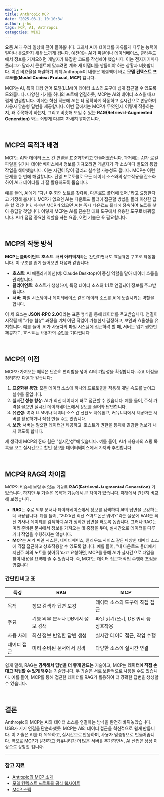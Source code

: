 ```yaml
---
emoji: ☀️
title: Anthropic MCP
date: '2025-03-11 10:10:34'
author: j-ho
tags: MCP, AI, Anthropci
categories: WIKI
---
```


요즘 AI가 우리 일상에 깊이 들어옵니다. 그래서 AI가 데이터를 자유롭게 다루는 능력이 얼마나 중요한지 새삼 느끼게 됩니다. 예전에는 AI가 파일이나 데이터베이스, 클라우드에서 정보를 가져오려면 개발자가 복잡한 코드를 작성해야 했습니다.
이는 전자기기마다 플러그가 달라서 콘센트에 맞추려면 계속 새 어댑터를 만들어야 하는 상황과 비슷합니다. 이런 비효율을 해결하기 위해 Anthropic이 내놓은 해결책이 바로 **모델 컨텍스트 프로토콜(Model Context Protocol, MCP)** 입니다.

MCP는 AI, 특히 대형 언어 모델(LLM)이 데이터 소스와 도구에 쉽게 접근할 수 있도록 도와줍니다. 다양한 기기를 하나의 포트에 연결하듯, MCP는 AI와 데이터 소스를 매끄럽게 연결합니다. 이러한 혁신 덕분에 AI는 더 정확하게 작동하고 실시간으로 반응하며 사용자 맞춤형 답변을 제공합니다. 이번 글에서는 MCP가 무엇인지, 어떻게 작동하는지, 왜 주목해야 하는지, 그리고 비슷해 보일 수 있는 **RAG(Retrieval-Augmented Generation)** 와는 어떻게 다른지 자세히 알아봅니다.

<br >

## MCP의 목적과 배경

MCP는 AI와 데이터 소스 간 연결을 표준화하려고 만들어졌습니다. 과거에는 AI가 로컬 파일을 읽거나 데이터베이스에서 정보를 가져오려면 개발자가 각 소스마다 별도의 통합 작업을 해야했습니다. 이는 시간이 많이 걸리고 실수할 가능성도 큽니다. MCP는 이런 문제를 한 번에 해결합니다. 단일 프로토콜로 모든 데이터 소스와의 상호작용을 간소화하여 AI가 데이터를 더 잘 활용하도록 돕습니다.

예를 들어, AI에게 "지난 주 회의 노트를 찾아줘, 다운로드 폴더에 있어."라고 요청한다고 가정해 봅시다. MCP가 없으면 AI는 다운로드 폴더에 접근할 방법을 몰라 이상한 답을 할 것입니다. 하지만 MCP가 있으면 AI는 즉시 다운로드 폴더에 접속하여 노트를 찾아 응답할 것입니다. 이렇게 MCP는 AI를 단순한 대화 도구에서 유용한 도구로 바꿔줍니다. AI가 점점 중요한 역할을 하는 요즘, 이런 기술은 꼭 필요합니다.

<br >

## MCP의 작동 방식

**MCP는 클라이언트-호스트-서버 아키텍처**라는 간단하면서도 효율적인 구조로 작동합니다. 이 구조를 쉽게 풀어보면 다음과 같습니다:

- **호스트**: AI 애플리케이션(예: Claude Desktop)이 중심 역할을 맡아 데이터 흐름을 관리합니다.
- **클라이언트**: 호스트가 생성하며, 특정 데이터 소스와 1:1로 연결되어 정보를 주고받습니다.
- **서버**: 파일 시스템이나 데이터베이스 같은 데이터 소스를 AI에 노출시키는 역할을 합니다.

이 세 요소는 **JSON-RPC 2.0**이라는 표준 형식을 통해 데이터를 주고받습니다. 연결이 시작될 때 "기능 협상" 과정을 거쳐 어떤 작업이 가능한지 결정하고, 보안과 효율성을 유지합니다. 예를 들어, AI가 사용자의 파일 시스템에 접근하려 할 때, 서버는 읽기 권한만 제공하고, 호스트는 사용자의 승인을 기다립니다.

<br >

## MCP의 이점

MCP가 가져오는 혜택은 단순히 편리함을 넘어 AI의 가능성을 확장합니다. 주요 이점을 정리하면 다음과 같습니다:

1. **표준화된 통합**: 모든 데이터 소스에 하나의 프로토콜을 적용해 개발 속도를 높이고 실수를 줄입니다.
2. **실시간 성능 향상**: AI가 최신 데이터에 바로 접근할 수 있습니다. 예를 들어, 주식 가격을 물으면 실시간 데이터베이스에서 정보를 끌어와 답변합니다.
3. **유연성**: 여러 LLM이나 데이터 소스 간 전환도 자유롭고, 커뮤니티에서 제공하는 서버를 활용하거나 직접 만들 수도 있습니다.
4. **보안**: 서버는 필요한 데이터만 제공하고, 호스트가 권한을 통제해 민감한 정보가 새지 않도록 합니다.

제 생각에 MCP의 진짜 힘은 "실시간성"에 있습니다. 예를 들어, AI가 사용자의 쇼핑 목록을 보고 실시간으로 할인 정보를 데이터베이스에서 가져와 추천합니다.

<br >

## MCP와 RAG의 차이점

MCP와 비슷해 보일 수 있는 기술로 **RAG(Retrieval-Augmented Generation)** 가 있습니다. 하지만 두 기술은 목적과 기능에서 큰 차이가 있습니다. 아래에서 간단히 비교해 보겠습니다.

- **RAG**는 주로 외부 문서나 데이터베이스에서 정보를 검색하여 AI의 답변을 보강하는 데 사용됩니다. 예를 들어, "2025년 최신 스마트폰은 뭐야?"라는 질문에 RAG는 최신 기사나 데이터를 검색하여 AI가 정확한 답변을 하도록 돕습니다. 그러나 RAG는 미리 준비된 문서에서 정보를 가져오는 데 중점을 두며, 실시간으로 데이터를 다루거나 작업을 수행하지는 않습니다.
- **MCP**는 AI가 파일 시스템, 데이터베이스, 클라우드 서비스 같은 다양한 데이터 소스에 직접 접근하고 상호작용할 수 있도록 합니다. 예를 들어, "내 다운로드 폴더에서 지난주 회의 노트를 찾아줘"라고 요청하면, MCP를 통해 AI가 실시간으로 파일을 찾아 내용을 요약해 줄 수 있습니다. 즉, MCP는 데이터 접근과 작업 수행에 초점을 맞춥니다.

### 간단한 비교 표

| 특징        | RAG                               | MCP                                 |
| ----------- | --------------------------------- | ----------------------------------- |
| 목적        | 정보 검색과 답변 보강             | 데이터 소스와 도구에 직접 접근      |
| 주요        | 기능 외부 문서나 DB에서 정보 검색 | 파일 읽기/쓰기, DB 쿼리 등 상호작용 |
| 사용 사례   | 최신 정보 반영한 답변 생성        | 실시간 데이터 접근, 작업 수행       |
| 데이터 접근 | 미리 준비된 문서에서 검색         | 다양한 소스에 실시간 연결           |

쉽게 말해, RAG는 **검색해서 답변을 더 좋게 만드는** 기술이고, MCP는 **데이터에 직접 손대고 작업할 수 있게 해주는** 기술입니다.
두 기술은 서로 보완적으로 사용될 수도 있습니다. 예를 들어, MCP를 통해 접근한 데이터를 RAG가 활용하여 더 정확한 답변을 생성할 수 있습니다.

<br />

## 결론

Anthropic의 MCP는 AI와 데이터 소스를 연결하는 방식을 완전히 바꿔놓았습니다.
USB가 기기 연결을 단순화했듯, MCP는 AI의 데이터 접근을 혁신적으로 쉽게 만듭니다.
이 기술은 AI를 더 똑똑하고, 실시간으로 반응하며, 사용자 맞춤형으로 만들어줍니다.
앞으로 MCP가 발전하고 커뮤니티가 더 많은 서버를 추가하면서, AI 산업은 상상 이상으로 성장할 겁니다.

---

### 참고 자료

- [Antropic의 MCP 소개](https://docs.anthropic.com/en/docs/agents-and-tools/mcp)
- [모델 컨텍스트 프로토콜 공식 웹사이트](https://modelcontextprotocol.io/introduction)
- [MCP 스펙](https://spec.modelcontextprotocol.io/specification/2024-11-05/)

```toc

```
